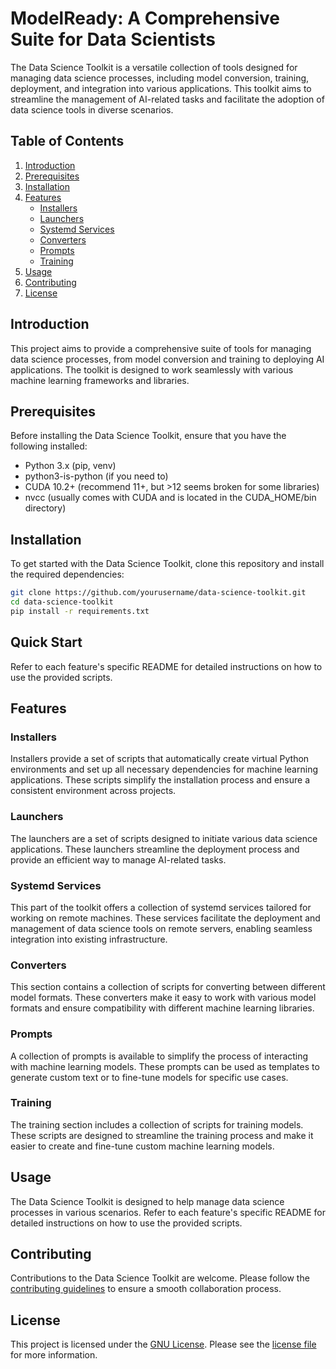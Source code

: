 # ModelReady: A Comprehensive Suite for Data Scientists

The Data Science Toolkit is a versatile collection of tools designed for managing data science processes, including model conversion, training, deployment, and integration into various applications. This toolkit aims to streamline the management of AI-related tasks and facilitate the adoption of data science tools in diverse scenarios.

## Table of Contents

1. [Introduction](#introduction)
2. [Prerequisites](#prerequisites)
3. [Installation](#installation)
4. [Features](#features)
   - [Installers](#installers)
   - [Launchers](#launchers)
   - [Systemd Services](#systemd-services)
   - [Converters](#converters)
   - [Prompts](#prompts)
   - [Training](#training)
5. [Usage](#usage)
6. [Contributing](#contributing)
7. [License](#license)

## Introduction

This project aims to provide a comprehensive suite of tools for managing data science processes, from model conversion and training to deploying AI applications. The toolkit is designed to work seamlessly with various machine learning frameworks and libraries.

## Prerequisites

Before installing the Data Science Toolkit, ensure that you have the following installed:

- Python 3.x (pip, venv)
- python3-is-python (if you need to)
- CUDA 10.2+ (recommend 11+, but >12 seems broken for some libraries)
- nvcc   (usually comes with CUDA and is located in the CUDA_HOME/bin directory)

## Installation

To get started with the Data Science Toolkit, clone this repository and install the required dependencies:

```bash
git clone https://github.com/yourusername/data-science-toolkit.git
cd data-science-toolkit
pip install -r requirements.txt
```

## Quick Start

Refer to each feature's specific README for detailed instructions on how to use the provided scripts.

## Features

### Installers

Installers provide a set of scripts that automatically create virtual Python environments and set up all necessary dependencies for machine learning applications. These scripts simplify the installation process and ensure a consistent environment across projects.

### Launchers

The launchers are a set of scripts designed to initiate various data science applications. These launchers streamline the deployment process and provide an efficient way to manage AI-related tasks.

### Systemd Services

This part of the toolkit offers a collection of systemd services tailored for working on remote machines. These services facilitate the deployment and management of data science tools on remote servers, enabling seamless integration into existing infrastructure.

### Converters

This section contains a collection of scripts for converting between different model formats. These converters make it easy to work with various model formats and ensure compatibility with different machine learning libraries.

### Prompts

A collection of prompts is available to simplify the process of interacting with machine learning models. These prompts can be used as templates to generate custom text or to fine-tune models for specific use cases.

### Training

The training section includes a collection of scripts for training models. These scripts are designed to streamline the training process and make it easier to create and fine-tune custom machine learning models.

## Usage

The Data Science Toolkit is designed to help manage data science processes in various scenarios. Refer to each feature's specific README for detailed instructions on how to use the provided scripts.

## Contributing

Contributions to the Data Science Toolkit are welcome. Please follow the [contributing guidelines](CONTRIBUTING.md) to ensure a smooth collaboration process.

## License

This project is licensed under the [GNU License](LICENSE). Please see the [license file](LICENSE) for more information.
